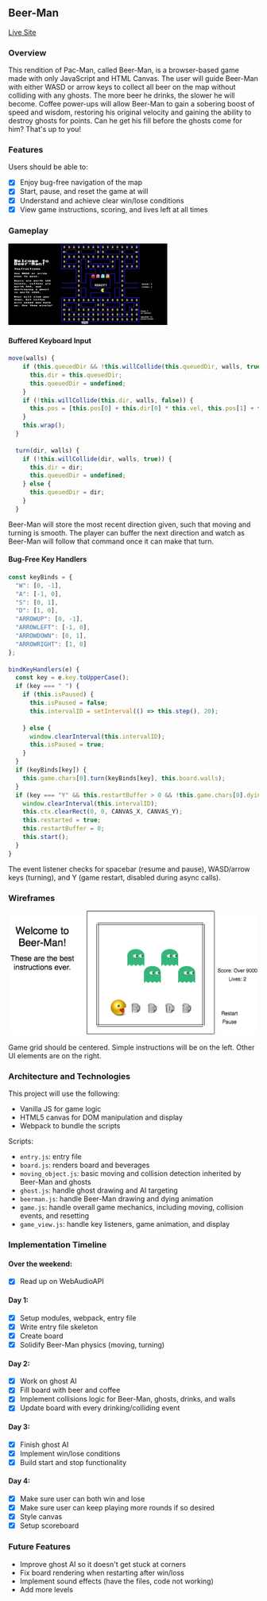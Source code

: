 ## Beer-Man

[Live Site](https://schen13.github.io/Beer-Man/)

### Overview

This rendition of Pac-Man, called Beer-Man, is a browser-based game made with only JavaScript and HTML Canvas. The user will guide Beer-Man with either WASD or arrow keys to collect all beer on the map without colliding with any ghosts. The more beer he drinks, the slower he will become. Coffee power-ups will allow Beer-Man to gain a sobering boost of speed and wisdom, restoring his original velocity and gaining the ability to destroy ghosts for points. Can he get his fill before the ghosts come for him? That's up to you!

### Features
Users should be able to:
- [x] Enjoy bug-free navigation of the map
- [x] Start, pause, and reset the game at will
- [x] Understand and achieve clear win/lose conditions
- [x] View game instructions, scoring, and lives left at all times

### Gameplay
![Gameplay](/images/gameplay.gif)

#### Buffered Keyboard Input
```js
move(walls) {
    if (this.queuedDir && !this.willCollide(this.queuedDir, walls, true)) {
      this.dir = this.queuedDir;
      this.queuedDir = undefined;
    }
    if (!this.willCollide(this.dir, walls, false)) {
      this.pos = [this.pos[0] + this.dir[0] * this.vel, this.pos[1] + this.dir[1] * this.vel];
    }
    this.wrap();
  }

  turn(dir, walls) {
    if (!this.willCollide(dir, walls, true)) {
      this.dir = dir;
      this.queuedDir = undefined;
    } else {
      this.queuedDir = dir;
    }
  }
```
Beer-Man will store the most recent direction given, such that moving and turning is smooth. The player can buffer the next direction and watch as Beer-Man will follow that command once it can make that turn.

#### Bug-Free Key Handlers
```js
const keyBinds = {
  "W": [0, -1],
  "A": [-1, 0],
  "S": [0, 1],
  "D": [1, 0],
  "ARROWUP": [0, -1],
  "ARROWLEFT": [-1, 0],
  "ARROWDOWN": [0, 1],
  "ARROWRIGHT": [1, 0]
};

bindKeyHandlers(e) {
  const key = e.key.toUpperCase();
  if (key === " ") {
    if (this.isPaused) {
      this.isPaused = false;
      this.intervalID = setInterval(() => this.step(), 20);

    } else {
      window.clearInterval(this.intervalID);
      this.isPaused = true;
    }
  }
  if (keyBinds[key]) {
    this.game.chars[0].turn(keyBinds[key], this.board.walls);
  }
  if (key === "Y" && this.restartBuffer > 0 && !this.game.chars[0].dying) {
    window.clearInterval(this.intervalID);
    this.ctx.clearRect(0, 0, CANVAS_X, CANVAS_Y);
    this.restarted = true;
    this.restartBuffer = 0;
    this.start();
  }
}
```
The event listener checks for spacebar (resume and pause), WASD/arrow keys (turning), and Y (game restart, disabled during async calls).

### Wireframes

![Basic Layout](/images/wireframe.png)

Game grid should be centered. Simple instructions will be on the left. Other UI elements are on the right.

### Architecture and Technologies

This project will use the following:
* Vanilla JS for game logic
* HTML5 canvas for DOM manipulation and display
* Webpack to bundle the scripts

Scripts: 
* `entry.js`: entry file
* `board.js`: renders board and beverages
* `moving_object.js`: basic moving and collision detection inherited by Beer-Man and ghosts
* `ghost.js`: handle ghost drawing and AI targeting
* `beerman.js`: handle Beer-Man drawing and dying animation
* `game.js`: handle overall game mechanics, including moving, collision events, and resetting
* `game_view.js`: handle key listeners, game animation, and display

### Implementation Timeline
#### Over the weekend:
- [x] Read up on WebAudioAPI
#### Day 1: 
- [x] Setup modules, webpack, entry file
- [x] Write entry file skeleton
- [x] Create board
- [x] Solidify Beer-Man physics (moving, turning)
#### Day 2:
- [x] Work on ghost AI
- [x] Fill board with beer and coffee
- [x] Implement collisions logic for Beer-Man, ghosts, drinks, and walls
- [x] Update board with every drinking/colliding event
#### Day 3:
- [x] Finish ghost AI
- [x] Implement win/lose conditions
- [x] Build start and stop functionality
#### Day 4: 
- [x] Make sure user can both win and lose
- [x] Make sure user can keep playing more rounds if so desired
- [x] Style canvas
- [x] Setup scoreboard

### Future Features
* Improve ghost AI so it doesn't get stuck at corners
* Fix board rendering when restarting after win/loss
* Implement sound effects (have the files, code not working)
* Add more levels